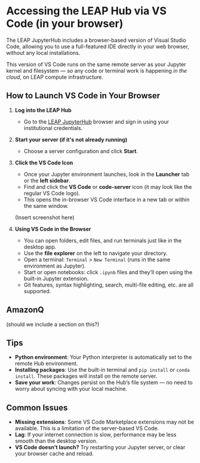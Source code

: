 # Accessing the LEAP Hub via VS Code (in your browser)

The LEAP JupyterHub includes a browser-based version of Visual Studio Code, allowing you to use a full-featured IDE directly in your web browser, without any local installations.

This version of VS Code runs on the same remote server as your Jupyter kernel and filesystem — so any code or terminal work is happening *in the cloud*, on LEAP compute infrastructure.

## How to Launch VS Code in Your Browser

1. **Log into the LEAP Hub**

   - Go to the [LEAP JupyterHub](https://hub.leap.columbia.edu) browser and sign in using your institutional credentials.

1. **Start your server (if it's not already running)**

   - Choose a server configuration and click **Start**.

1. **Click the VS Code Icon**

   - Once your Jupyter environment launches, look in the **Launcher** tab or the **left sidebar**.
   - Find and click the **VS Code** or **code-server** icon (it may look like the regular VS Code logo).
   - This opens the in-browser VS Code interface in a new tab or within the same window.

   (Insert screenshot here)

1. **Using VS Code in the Browser**

   - You can open folders, edit files, and run terminals just like in the desktop app.
   - Use the **file explorer** on the left to navigate your directory.
   - Open a terminal: `Terminal` > `New Terminal` (runs in the same environment as Jupyter).
   - Start or open notebooks: click `.ipynb` files and they’ll open using the built-in Jupyter extension.
   - Git features, syntax highlighting, search, multi-file editing, etc. are all supported.

## AmazonQ

(should we include a section on this?)

## Tips

- **Python environment**: Your Python interpreter is automatically set to the remote Hub environment.
- **Installing packages**: Use the built-in terminal and `pip install` or `conda install`. These packages will install on the remote server.
- **Save your work**: Changes persist on the Hub’s file system — no need to worry about syncing with your local machine.

## Common Issues

- **Missing extensions**: Some VS Code Marketplace extensions may not be available. This is a limitation of the server-based VS Code.
- **Lag**: If your internet connection is slow, performance may be less smooth than the desktop version.
- **VS Code doesn’t launch?** Try restarting your Jupyter server, or clear your browser cache and reload.
